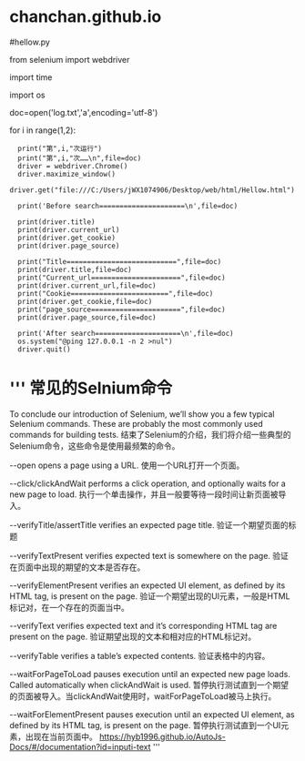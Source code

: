 # chanchan.github.io
#hellow.py

  from selenium import webdriver

  import time

  import os

  doc=open('log.txt','a',encoding='utf-8')

  for i in range(1,2):

	  print("第",i,"次运行")
	  print("第",i,"次……\n",file=doc)
	  driver = webdriver.Chrome() 
	  driver.maximize_window()
	  driver.get("file:///C:/Users/jWX1074906/Desktop/web/html/Hellow.html")

	  print('Before search=====================\n',file=doc)

	  print(driver.title)
	  print(driver.current_url)
	  print(driver.get_cookie)
	  print(driver.page_source)

	  print("Title===========================",file=doc)
	  print(driver.title,file=doc)
	  print("Current_url======================",file=doc)
	  print(driver.current_url,file=doc)
	  print("Cookie========================",file=doc)
	  print(driver.get_cookie,file=doc)
	  print("page_source======================",file=doc)
	  print(driver.page_source,file=doc)

	  print('After search=====================\n',file=doc)
	  os.system("@ping 127.0.0.1 -n 2 >nul")
	  driver.quit()
	
'''
常见的Selnium命令
=====================================================================

To conclude our introduction of Selenium, we’ll show you a few typical Selenium commands.
These are probably the most commonly used commands for building tests.
结束了Selenium的介绍，我们将介绍一些典型的Selenium命令，这些命令是使用最频繁的命令。

--open
  opens a page using a URL.
  使用一个URL打开一个页面。

--click/clickAndWait
  performs a click operation, and optionally waits for a new page to load.
  执行一个单击操作，并且一般要等待一段时间让新页面被导入。

--verifyTitle/assertTitle
  verifies an expected page title.
  验证一个期望页面的标题

--verifyTextPresent
  verifies expected text is somewhere on the page.
  验证在页面中出现的期望的文本是否存在。

--verifyElementPresent
  verifies an expected UI element, as defined by its HTML tag, is present on the page.
  验证一个期望出现的UI元素，一般是HTML标记对，在一个存在的页面当中。

--verifyText
  verifies expected text and it’s corresponding HTML tag are present on the page.
  验证期望出现的文本和相对应的HTML标记对。

--verifyTable
  verifies a table’s expected contents.
  验证表格中的内容。

--waitForPageToLoad
  pauses execution until an expected new page loads. Called automatically when clickAndWait is used.
  暂停执行测试直到一个期望的页面被导入。当clickAndWait使用时，waitForPageToLoad被马上执行。

--waitForElementPresent
  pauses execution until an expected UI element, as defined by its HTML tag, is present on the page.
  暂停执行测试直到一个UI元素，出现在当前页面中。
  https://hyb1996.github.io/AutoJs-Docs/#/documentation?id=inputi-text
'''

















